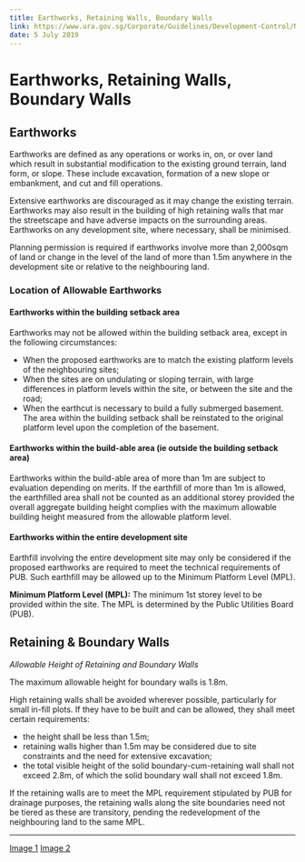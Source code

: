 ```yaml
---
title: Earthworks, Retaining Walls, Boundary Walls
link: https://www.ura.gov.sg/Corporate/Guidelines/Development-Control/Non-Residential/Transport/Earthworks
date: 5 July 2019
---
```


# Earthworks, Retaining Walls, Boundary Walls

## Earthworks

Earthworks are defined as any operations or works in, on, or over land which result in substantial modification to the existing ground terrain, land form, or slope. These include excavation, formation of a new slope or embankment, and cut and fill operations.

Extensive earthworks are discouraged as it may change the existing terrain. Earthworks may also result in the building of high retaining walls that mar the streetscape and have adverse impacts on the surrounding areas. Earthworks on any development site, where necessary, shall be minimised.

Planning permission is required if earthworks involve more than 2,000sqm of land or change in the level of the land of more than 1.5m anywhere in the development site or relative to the neighbouring land.

### Location of Allowable Earthworks

#### Earthworks within the building setback area

Earthworks may not be allowed within the building setback area, except in the following circumstances:

- When the proposed earthworks are to match the existing platform levels of the neighbouring sites;
- When the sites are on undulating or sloping terrain, with large differences in platform levels within the site, or between the site and the road;
- When the earthcut is necessary to build a fully submerged basement. The area within the building setback shall be reinstated to the original platform level upon the completion of the basement.

#### Earthworks within the build-able area (ie outside the building setback area)

Earthworks within the build-able area of more than 1m are subject to evaluation depending on merits. If the earthfill of more than 1m is allowed, the earthfilled area shall not be counted as an additional storey provided the overall aggregate building height complies with the maximum allowable building height measured from the allowable platform level.

#### Earthworks within the entire development site

Earthfill involving the entire development site may only be considered if the proposed earthworks are required to meet the technical requirements of PUB. Such earthfill may be allowed up to the Minimum Platform Level (MPL).

**Minimum Platform Level (MPL):** The minimum 1st storey level to be provided within the site. The MPL is determined by the Public Utilities Board (PUB).

## Retaining & Boundary Walls

*Allowable Height of Retaining and Boundary Walls*

The maximum allowable height for boundary walls is 1.8m.

High retaining walls shall be avoided wherever possible, particularly for small in-fill plots. If they have to be built and can be allowed, they shall meet certain requirements:

- the height shall be less than 1.5m;
- retaining walls higher than 1.5m may be considered due to site constraints and the need for extensive excavation;
- the total visible height of the solid boundary-cum-retaining wall shall not exceed 2.8m, of which the solid boundary wall shall not exceed 1.8m.

If the retaining walls are to meet the MPL requirement stipulated by PUB for drainage purposes, the retaining walls along the site boundaries need not be tiered as these are transitory, pending the redevelopment of the neighbouring land to the same MPL.

---



[Image 1](https://www.ura.gov.sg/-/media/Corporate/Guidelines/Development-control/Commercial/C07_Earthworks.jpg?h=100%25&w=100%25)
[Image 2](https://www.ura.gov.sg/-/media/Corporate/Guidelines/Development-control/Flats-Condominiums/F15_Retaining_Wall_15m.jpg?h=100%2525&w=100%2525)
